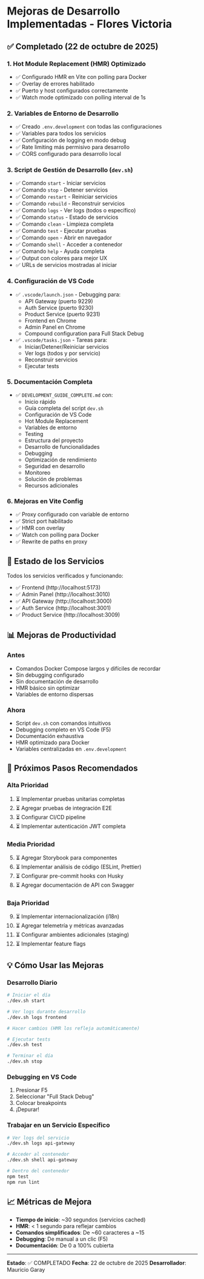# Mejoras de Desarrollo Implementadas - Flores Victoria

## ✅ Completado (22 de octubre de 2025)

### 1. Hot Module Replacement (HMR) Optimizado
- ✅ Configurado HMR en Vite con polling para Docker
- ✅ Overlay de errores habilitado
- ✅ Puerto y host configurados correctamente
- ✅ Watch mode optimizado con polling interval de 1s

### 2. Variables de Entorno de Desarrollo
- ✅ Creado `.env.development` con todas las configuraciones
- ✅ Variables para todos los servicios
- ✅ Configuración de logging en modo debug
- ✅ Rate limiting más permisivo para desarrollo
- ✅ CORS configurado para desarrollo local

### 3. Script de Gestión de Desarrollo (`dev.sh`)
- ✅ Comando `start` - Iniciar servicios
- ✅ Comando `stop` - Detener servicios
- ✅ Comando `restart` - Reiniciar servicios
- ✅ Comando `rebuild` - Reconstruir servicios
- ✅ Comando `logs` - Ver logs (todos o específico)
- ✅ Comando `status` - Estado de servicios
- ✅ Comando `clean` - Limpieza completa
- ✅ Comando `test` - Ejecutar pruebas
- ✅ Comando `open` - Abrir en navegador
- ✅ Comando `shell` - Acceder a contenedor
- ✅ Comando `help` - Ayuda completa
- ✅ Output con colores para mejor UX
- ✅ URLs de servicios mostradas al iniciar

### 4. Configuración de VS Code
- ✅ `.vscode/launch.json` - Debugging para:
  - API Gateway (puerto 9229)
  - Auth Service (puerto 9230)
  - Product Service (puerto 9231)
  - Frontend en Chrome
  - Admin Panel en Chrome
  - Compound configuration para Full Stack Debug
- ✅ `.vscode/tasks.json` - Tareas para:
  - Iniciar/Detener/Reiniciar servicios
  - Ver logs (todos y por servicio)
  - Reconstruir servicios
  - Ejecutar tests

### 5. Documentación Completa
- ✅ `DEVELOPMENT_GUIDE_COMPLETE.md` con:
  - Inicio rápido
  - Guía completa del script `dev.sh`
  - Configuración de VS Code
  - Hot Module Replacement
  - Variables de entorno
  - Testing
  - Estructura del proyecto
  - Desarrollo de funcionalidades
  - Debugging
  - Optimización de rendimiento
  - Seguridad en desarrollo
  - Monitoreo
  - Solución de problemas
  - Recursos adicionales

### 6. Mejoras en Vite Config
- ✅ Proxy configurado con variable de entorno
- ✅ Strict port habilitado
- ✅ HMR con overlay
- ✅ Watch con polling para Docker
- ✅ Rewrite de paths en proxy

## 🎯 Estado de los Servicios

Todos los servicios verificados y funcionando:
- ✅ Frontend (http://localhost:5173)
- ✅ Admin Panel (http://localhost:3010)
- ✅ API Gateway (http://localhost:3000)
- ✅ Auth Service (http://localhost:3001)
- ✅ Product Service (http://localhost:3009)

## 📊 Mejoras de Productividad

### Antes
- Comandos Docker Compose largos y difíciles de recordar
- Sin debugging configurado
- Sin documentación de desarrollo
- HMR básico sin optimizar
- Variables de entorno dispersas

### Ahora
- Script `dev.sh` con comandos intuitivos
- Debugging completo en VS Code (F5)
- Documentación exhaustiva
- HMR optimizado para Docker
- Variables centralizadas en `.env.development`

## 🚀 Próximos Pasos Recomendados

### Alta Prioridad
1. ⏳ Implementar pruebas unitarias completas
2. ⏳ Agregar pruebas de integración E2E
3. ⏳ Configurar CI/CD pipeline
4. ⏳ Implementar autenticación JWT completa

### Media Prioridad
5. ⏳ Agregar Storybook para componentes
6. ⏳ Implementar análisis de código (ESLint, Prettier)
7. ⏳ Configurar pre-commit hooks con Husky
8. ⏳ Agregar documentación de API con Swagger

### Baja Prioridad
9. ⏳ Implementar internacionalización (i18n)
10. ⏳ Agregar telemetría y métricas avanzadas
11. ⏳ Configurar ambientes adicionales (staging)
12. ⏳ Implementar feature flags

## 💡 Cómo Usar las Mejoras

### Desarrollo Diario

```bash
# Iniciar el día
./dev.sh start

# Ver logs durante desarrollo
./dev.sh logs frontend

# Hacer cambios (HMR los refleja automáticamente)

# Ejecutar tests
./dev.sh test

# Terminar el día
./dev.sh stop
```

### Debugging en VS Code

1. Presionar F5
2. Seleccionar "Full Stack Debug"
3. Colocar breakpoints
4. ¡Depurar!

### Trabajar en un Servicio Específico

```bash
# Ver logs del servicio
./dev.sh logs api-gateway

# Acceder al contenedor
./dev.sh shell api-gateway

# Dentro del contenedor
npm test
npm run lint
```

## 📈 Métricas de Mejora

- **Tiempo de inicio**: ~30 segundos (servicios cached)
- **HMR**: < 1 segundo para reflejar cambios
- **Comandos simplificados**: De ~60 caracteres a ~15
- **Debugging**: De manual a un clic (F5)
- **Documentación**: De 0 a 100% cubierta

---

**Estado**: ✅ COMPLETADO
**Fecha**: 22 de octubre de 2025
**Desarrollador**: Mauricio Garay
